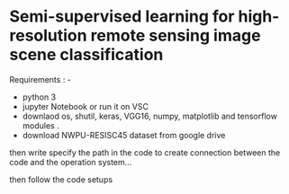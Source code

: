 # Semi-supervised learning for high-resolution remote sensing image scene classification

 Requirements : -
 
- python 3 
- jupyter Notebook or run it on VSC
- downlaod os, shutil, keras, VGG16, numpy, matplotlib and tensorflow modules .
- download NWPU-RESISC45 dataset from google drive

 then write  specify the path in the code to create connection between the code 
 and the operation system...
 
 then follow the code setups 







